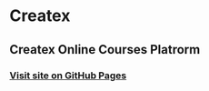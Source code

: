 # Createx

## Createx Online Courses Platrorm

### [Visit site on GitHub Pages](https://ramrusweb.github.io/createx/ "Visit the Createx Online Platform")
